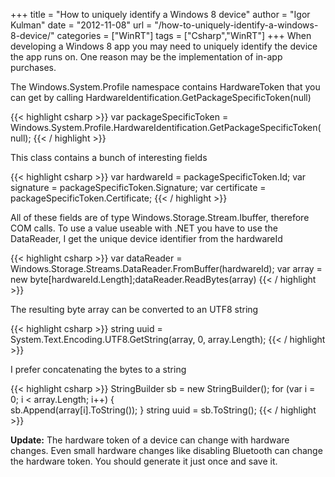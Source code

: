 +++
title = "How to uniquely identify a Windows 8 device"
author = "Igor Kulman"
date = "2012-11-08"
url = "/how-to-uniquely-identify-a-windows-8-device/"
categories = ["WinRT"]
tags = ["Csharp","WinRT"]
+++
When developing a Windows 8 app you may need to uniquely identify the device the app runs on. One reason may be the implementation of in-app purchases.
  
The Windows.System.Profile namespace contains HardwareToken that you can get by calling HardwareIdentification.GetPackageSpecificToken(null)

{{< highlight csharp >}}
var packageSpecificToken = Windows.System.Profile.HardwareIdentification.GetPackageSpecificToken(null);
{{< / highlight >}}

This class contains a bunch of interesting fields

{{< highlight csharp >}}
var hardwareId = packageSpecificToken.Id;
var signature = packageSpecificToken.Signature;
var certificate = packageSpecificToken.Certificate;
{{< / highlight >}}

<!--more-->

All of these fields are of type Windows.Storage.Stream.Ibuffer, therefore COM calls. To use a value useable with .NET you have to use the DataReader, I get the unique device identifier from the hardwareId

{{< highlight csharp >}}
var dataReader = Windows.Storage.Streams.DataReader.FromBuffer(hardwareId);
var array = new byte[hardwareId.Length];dataReader.ReadBytes(array)
{{< / highlight >}}

The resulting byte array can be converted to an UTF8 string

{{< highlight csharp >}}
string uuid = System.Text.Encoding.UTF8.GetString(array, 0, array.Length); 
{{< / highlight >}}

I prefer concatenating the bytes to a string

{{< highlight csharp >}}
StringBuilder sb = new StringBuilder();
for (var i = 0; i < array.Length; i++)
{        
    sb.Append(array[i].ToString());
} 
string uuid = sb.ToString();
{{< / highlight >}}

**Update:** The hardware token of a device can change with hardware changes. Even small hardware changes like disabling Bluetooth can change the hardware token. You should generate it just once and save it.
